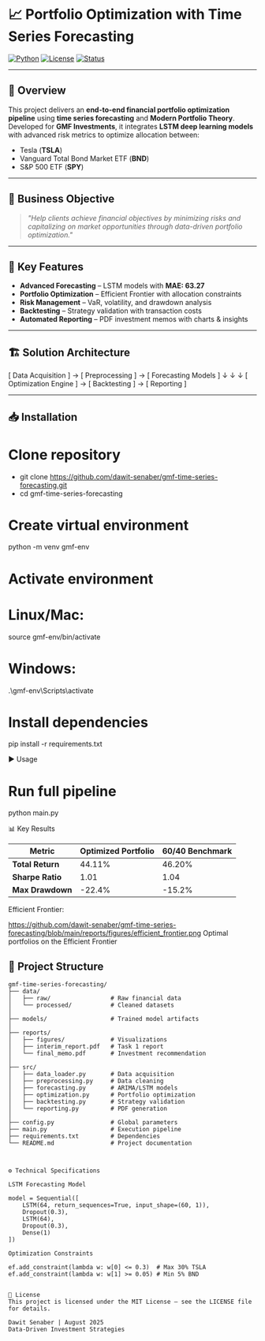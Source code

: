 # 📈 Portfolio Optimization with Time Series Forecasting

[![Python](https://img.shields.io/badge/python-3.11%2B-blue)](https://www.python.org/downloads/release/python-3110/)
[![License](https://img.shields.io/badge/license-MIT-green)](LICENSE)
[![Status](https://img.shields.io/badge/status-production%20ready-brightgreen)]()

---

## 📌 Overview
This project delivers an **end-to-end financial portfolio optimization pipeline** using **time series forecasting** and **Modern Portfolio Theory**.  
Developed for **GMF Investments**, it integrates **LSTM deep learning models** with advanced risk metrics to optimize allocation between:
- Tesla (**TSLA**)
- Vanguard Total Bond Market ETF (**BND**)
- S&P 500 ETF (**SPY**)

---

## 🎯 Business Objective
> *"Help clients achieve financial objectives by minimizing risks and capitalizing on market opportunities through data-driven portfolio optimization."*

---

## 🚀 Key Features
- **Advanced Forecasting** – LSTM models with **MAE: 63.27**
- **Portfolio Optimization** – Efficient Frontier with allocation constraints
- **Risk Management** – VaR, volatility, and drawdown analysis
- **Backtesting** – Strategy validation with transaction costs
- **Automated Reporting** – PDF investment memos with charts & insights

---

## 🏗 Solution Architecture

[ Data Acquisition ] → [ Preprocessing ] → [ Forecasting Models ]
↓ ↓ ↓
[ Optimization Engine ] → [ Backtesting ] → [ Reporting ]


---

## 📥 Installation

# Clone repository
- git clone https://github.com/dawit-senaber/gmf-time-series-forecasting.git
- cd gmf-time-series-forecasting

# Create virtual environment
python -m venv gmf-env

# Activate environment
# Linux/Mac:
source gmf-env/bin/activate
# Windows:
.\gmf-env\Scripts\activate

# Install dependencies
pip install -r requirements.txt

▶ Usage

# Run full pipeline
python main.py


📊 Key Results

| Metric           | Optimized Portfolio | 60/40 Benchmark |
| ---------------- | ------------------- | --------------- |
| **Total Return** | 44.11%              | 46.20%          |
| **Sharpe Ratio** | 1.01                | 1.04            |
| **Max Drawdown** | -22.4%              | -15.2%          |


Efficient Frontier:

https://github.com/dawit-senaber/gmf-time-series-forecasting/blob/main/reports/figures/efficient_frontier.png
Optimal portfolios on the Efficient Frontier

## 📂 Project Structure
```text
gmf-time-series-forecasting/
├── data/
│   ├── raw/                 # Raw financial data
│   └── processed/           # Cleaned datasets
│
├── models/                  # Trained model artifacts
│
├── reports/
│   ├── figures/             # Visualizations
│   ├── interim_report.pdf   # Task 1 report
│   └── final_memo.pdf       # Investment recommendation
│
├── src/
│   ├── data_loader.py       # Data acquisition
│   ├── preprocessing.py     # Data cleaning
│   ├── forecasting.py       # ARIMA/LSTM models
│   ├── optimization.py      # Portfolio optimization
│   ├── backtesting.py       # Strategy validation
│   └── reporting.py         # PDF generation
│
├── config.py                # Global parameters
├── main.py                  # Execution pipeline
├── requirements.txt         # Dependencies
└── README.md                # Project documentation



⚙ Technical Specifications

LSTM Forecasting Model

model = Sequential([
    LSTM(64, return_sequences=True, input_shape=(60, 1)),
    Dropout(0.3),
    LSTM(64),
    Dropout(0.3),
    Dense(1)
])

Optimization Constraints

ef.add_constraint(lambda w: w[0] <= 0.3)  # Max 30% TSLA
ef.add_constraint(lambda w: w[1] >= 0.05) # Min 5% BND


📜 License
This project is licensed under the MIT License – see the LICENSE file for details.

Dawit Senaber | August 2025
Data-Driven Investment Strategies